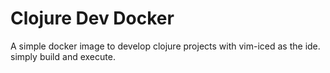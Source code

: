# Clojure Dev Docker

A simple docker image to develop clojure projects with vim-iced as the ide.
simply build and execute.
